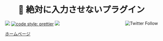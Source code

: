<h1 align="center">💢 絶対に入力させないプラグイン</h1>

<p align="left">
 <img src="https://data.jsdelivr.com/v1/package/gh/local-bias/kintone-plugin-prevent-all-edits/badge" />
 <a href="https://twitter.com/lbribbit"><img src="https://img.shields.io/twitter/follow/lbribbit?logo=twitter&style=flat-square" align="right" alt="Twitter Follow" /></a>
 <a href= "https://github.com/prettier/prettier"><img alt="code style: prettier" src="https://img.shields.io/badge/code%20style-prettier-orange?style=flat-square"></a>
<a href="#license"><img src="https://img.shields.io/github/license/local-bias/kintone-plugin-prevent-all-edits?style=flat-square"></a>
</p>

[ホームページ](https://konomi.app)
